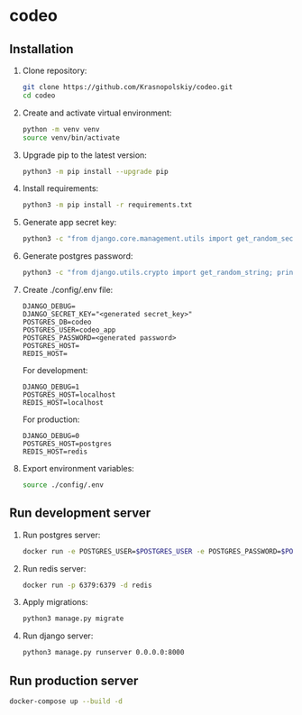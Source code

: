 # codeo
## Installation
1. Clone repository:
    ```bash
    git clone https://github.com/Krasnopolskiy/codeo.git
    cd codeo
    ```
2. Create and activate virtual environment:
    ```bash
    python -m venv venv
    source venv/bin/activate
    ```
3. Upgrade pip to the latest version:
    ```bash
    python3 -m pip install --upgrade pip
    ```
4. Install requirements:
    ```bash
    python3 -m pip install -r requirements.txt
    ```
5. Generate app secret key:
    ```bash
    python3 -c "from django.core.management.utils import get_random_secret_key; print(get_random_secret_key())"
    ```
6. Generate postgres password:
    ```bash
    python3 -c "from django.utils.crypto import get_random_string; print(get_random_string(16))"
    ```
7. Create ./config/.env file:
    ```
    DJANGO_DEBUG=
    DJANGO_SECRET_KEY="<generated secret_key>"
    POSTGRES_DB=codeo
    POSTGRES_USER=codeo_app
    POSTGRES_PASSWORD=<generated password>
    POSTGRES_HOST=
    REDIS_HOST=
    ```
    For development:
    ```
    DJANGO_DEBUG=1
    POSTGRES_HOST=localhost
    REDIS_HOST=localhost
    ```
    For production:
    ```
    DJANGO_DEBUG=0
    POSTGRES_HOST=postgres
    REDIS_HOST=redis
    ```
8. Export environment variables:
    ```bash
    source ./config/.env
    ```
## Run development server
1. Run postgres server:
    ```bash
    docker run -e POSTGRES_USER=$POSTGRES_USER -e POSTGRES_PASSWORD=$POSTGRES_PASSWORD -e POSTGRES_DB=$POSTGRES_DB -d postgres
    ```
2. Run redis server:
    ```bash
    docker run -p 6379:6379 -d redis
    ```
3. Apply migrations:
    ```bash
    python3 manage.py migrate
    ```
4. Run django server:
    ```bash
    python3 manage.py runserver 0.0.0.0:8000
    ```
## Run production server
```bash
docker-compose up --build -d
```
